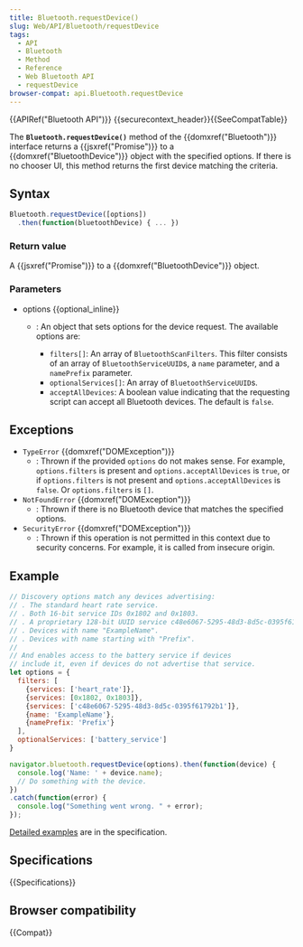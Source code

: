 ```yaml
---
title: Bluetooth.requestDevice()
slug: Web/API/Bluetooth/requestDevice
tags:
  - API
  - Bluetooth
  - Method
  - Reference
  - Web Bluetooth API
  - requestDevice
browser-compat: api.Bluetooth.requestDevice
---
```

{{APIRef("Bluetooth API")}} {{securecontext_header}}{{SeeCompatTable}}

The **`Bluetooth.requestDevice()`** method of the
{{domxref("Bluetooth")}} interface returns a {{jsxref("Promise")}} to a
{{domxref("BluetoothDevice")}} object with the specified options. If there is no chooser
UI, this method returns the first device matching the criteria.

## Syntax

```js
Bluetooth.requestDevice([options])
  .then(function(bluetoothDevice) { ... })
```

### Return value

A {{jsxref("Promise")}} to a {{domxref("BluetoothDevice")}} object.

### Parameters

- options {{optional_inline}}

  - : An object that sets options for the device request. The available options are:

    - `filters[]`: An array of `BluetoothScanFilters`. This
      filter consists of an array of `BluetoothServiceUUID`s, a
      `name` parameter, and a `namePrefix` parameter.
    - `optionalServices[]`: An array of `BluetoothServiceUUID`s.
    - `acceptAllDevices`: A boolean value indicating that the
      requesting script can accept all Bluetooth devices. The default is
      `false`.

## Exceptions

- `TypeError` {{domxref("DOMException")}}
  - : Thrown if the provided `options` do not makes sense. For example,
    `options.filters` is present and `options.acceptAllDevices` is
    `true`, or if `options.filters` is not present and
    `options.acceptAllDevices` is `false`. Or
    `options.filters` is `[]`.
- `NotFoundError` {{domxref("DOMException")}}
  - : Thrown if there is no Bluetooth device that matches the specified options.
- `SecurityError` {{domxref("DOMException")}}
  - : Thrown if this operation is not permitted in this context due to security concerns. For
    example, it is called from insecure origin.

## Example

```js
// Discovery options match any devices advertising:
// . The standard heart rate service.
// . Both 16-bit service IDs 0x1802 and 0x1803.
// . A proprietary 128-bit UUID service c48e6067-5295-48d3-8d5c-0395f61792b1.
// . Devices with name "ExampleName".
// . Devices with name starting with "Prefix".
//
// And enables access to the battery service if devices
// include it, even if devices do not advertise that service.
let options = {
  filters: [
    {services: ['heart_rate']},
    {services: [0x1802, 0x1803]},
    {services: ['c48e6067-5295-48d3-8d5c-0395f61792b1']},
    {name: 'ExampleName'},
    {namePrefix: 'Prefix'}
  ],
  optionalServices: ['battery_service']
}

navigator.bluetooth.requestDevice(options).then(function(device) {
  console.log('Name: ' + device.name);
  // Do something with the device.
})
.catch(function(error) {
  console.log("Something went wrong. " + error);
});
```

[Detailed
examples](https://webbluetoothcg.github.io/web-bluetooth/#example-filter-by-services) are in the specification.

## Specifications

{{Specifications}}

## Browser compatibility

{{Compat}}
